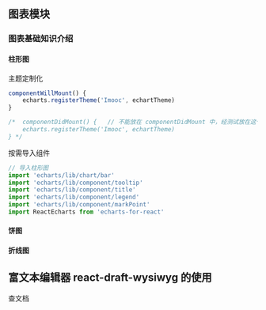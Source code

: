 ## 图表模块

### 图表基础知识介绍

#### 柱形图

主题定制化
```javascript
componentWillMount() { 
    echarts.registerTheme('Imooc', echartTheme)
}

/*  componentDidMount() {   // 不能放在 componentDidMount 中，经测试放在这个生命周期 主题不能初始化
    echarts.registerTheme('Imooc', echartTheme)
} */
```

按需导入组件
```javascript
// 导入柱形图
import 'echarts/lib/chart/bar'
import 'echarts/lib/component/tooltip'
import 'echarts/lib/component/title'
import 'echarts/lib/component/legend'
import 'echarts/lib/component/markPoint'
import ReactEcharts from 'echarts-for-react'
```

#### 饼图

#### 折线图

## 富文本编辑器 react-draft-wysiwyg 的使用

查文档